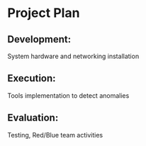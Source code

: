 # Project Plan

## Development:

System hardware and networking installation



## Execution:

Tools implementation to detect anomalies



## Evaluation:

Testing, Red/Blue team activities




